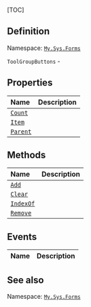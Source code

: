 [TOC]
## Definition
Namespace: [`My.Sys.Forms`](My.Sys.Forms.md)

`ToolGroupButtons` - 

## Properties
|Name|Description|
| :------------ | :------------ |
|[`Count`]("ToolGroupButtons.Count.md")||
|[`Item`]("ToolGroupButtons.Item.md")||
|[`Parent`]("ToolGroupButtons.Parent.md")||

## Methods
|Name|Description|
| :------------ | :------------ |
|[`Add`]("ToolGroupButtons.Add.md")||
|[`Clear`]("ToolGroupButtons.Clear.md")||
|[`IndexOf`]("ToolGroupButtons.IndexOf.md")||
|[`Remove`]("ToolGroupButtons.Remove.md")||
## Events
|Name|Description|
| :------------ | :------------ |
## See also
Namespace: [`My.Sys.Forms`](My.Sys.Forms.md)
